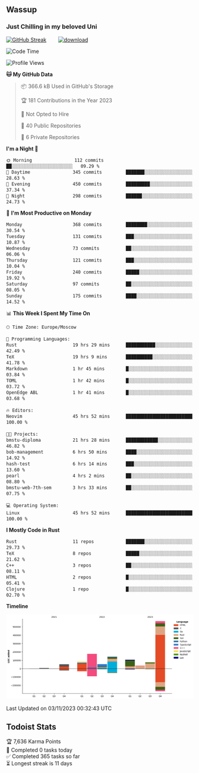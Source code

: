 ## Wassup 
### Just Chilling in my beloved Uni 

<!--
-->

[![GitHub Streak](http://github-readme-streak-stats.herokuapp.com?user=archeoss&theme=shades-of-purple&hide_border=true&date_format=j%20M%5B%20Y%5D)](https://git.io/streak-stats)&nbsp;&nbsp;&nbsp;&nbsp;&nbsp;&nbsp;&nbsp;&nbsp;[![download](https://user-images.githubusercontent.com/68448737/147796309-d8b65b1d-4dde-40d9-b03a-2b42aaa6cd43.jpeg)
](http://bmstu.ru/)

<!--START_SECTION:waka-->
![Code Time](http://img.shields.io/badge/Code%20Time-1%2C998%20hrs%2058%20mins-blue)

![Profile Views](http://img.shields.io/badge/Profile%20Views-0-blue)

**🐱 My GitHub Data** 

> 📦 366.6 kB Used in GitHub's Storage 
 > 
> 🏆 181 Contributions in the Year 2023
 > 
> 🚫 Not Opted to Hire
 > 
> 📜 40 Public Repositories 
 > 
> 🔑 6 Private Repositories 
 > 
**I'm a Night 🦉** 

```text
🌞 Morning                112 commits         ██░░░░░░░░░░░░░░░░░░░░░░░   09.29 % 
🌆 Daytime                345 commits         ███████░░░░░░░░░░░░░░░░░░   28.63 % 
🌃 Evening                450 commits         █████████░░░░░░░░░░░░░░░░   37.34 % 
🌙 Night                  298 commits         ██████░░░░░░░░░░░░░░░░░░░   24.73 % 
```
📅 **I'm Most Productive on Monday** 

```text
Monday                   368 commits         ████████░░░░░░░░░░░░░░░░░   30.54 % 
Tuesday                  131 commits         ███░░░░░░░░░░░░░░░░░░░░░░   10.87 % 
Wednesday                73 commits          ██░░░░░░░░░░░░░░░░░░░░░░░   06.06 % 
Thursday                 121 commits         ███░░░░░░░░░░░░░░░░░░░░░░   10.04 % 
Friday                   240 commits         █████░░░░░░░░░░░░░░░░░░░░   19.92 % 
Saturday                 97 commits          ██░░░░░░░░░░░░░░░░░░░░░░░   08.05 % 
Sunday                   175 commits         ████░░░░░░░░░░░░░░░░░░░░░   14.52 % 
```


📊 **This Week I Spent My Time On** 

```text
🕑︎ Time Zone: Europe/Moscow

💬 Programming Languages: 
Rust                     19 hrs 29 mins      ███████████░░░░░░░░░░░░░░   42.49 % 
TeX                      19 hrs 9 mins       ██████████░░░░░░░░░░░░░░░   41.78 % 
Markdown                 1 hr 45 mins        █░░░░░░░░░░░░░░░░░░░░░░░░   03.84 % 
TOML                     1 hr 42 mins        █░░░░░░░░░░░░░░░░░░░░░░░░   03.72 % 
OpenEdge ABL             1 hr 41 mins        █░░░░░░░░░░░░░░░░░░░░░░░░   03.68 % 

🔥 Editors: 
Neovim                   45 hrs 52 mins      █████████████████████████   100.00 % 

🐱‍💻 Projects: 
bmstu-diploma            21 hrs 28 mins      ████████████░░░░░░░░░░░░░   46.82 % 
bob-management           6 hrs 50 mins       ████░░░░░░░░░░░░░░░░░░░░░   14.92 % 
hash-test                6 hrs 14 mins       ███░░░░░░░░░░░░░░░░░░░░░░   13.60 % 
pearl                    4 hrs 2 mins        ██░░░░░░░░░░░░░░░░░░░░░░░   08.80 % 
bmstu-web-7th-sem        3 hrs 33 mins       ██░░░░░░░░░░░░░░░░░░░░░░░   07.75 % 

💻 Operating System: 
Linux                    45 hrs 52 mins      █████████████████████████   100.00 % 
```

**I Mostly Code in Rust** 

```text
Rust                     11 repos            ███████░░░░░░░░░░░░░░░░░░   29.73 % 
TeX                      8 repos             █████░░░░░░░░░░░░░░░░░░░░   21.62 % 
C++                      3 repos             ██░░░░░░░░░░░░░░░░░░░░░░░   08.11 % 
HTML                     2 repos             █░░░░░░░░░░░░░░░░░░░░░░░░   05.41 % 
Clojure                  1 repo              █░░░░░░░░░░░░░░░░░░░░░░░░   02.70 % 
```



**Timeline**

![Lines of Code chart](https://raw.githubusercontent.com/archeoss/archeoss/master/assets/bar_graph.png)


 Last Updated on 03/11/2023 00:32:43 UTC
<!--END_SECTION:waka-->

## Todoist Stats

<!-- TODO-IST:START -->
🏆  7,636 Karma Points           
🌸  Completed 0 tasks today           
✅  Completed 365 tasks so far           
⏳  Longest streak is 11 days
<!-- TODO-IST:END -->
